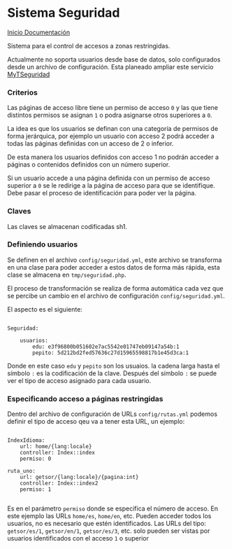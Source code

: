 Sistema Seguridad
=================

[Inicio Documentación][1] 


Sistema para el control de accesos a zonas restringidas.

Actualmente no soporta usuarios desde base de datos, solo configurados desde un archivo de configuración. Esta planeado ampliar este servicio [MyTSeguridad][1]


### Criterios

Las páginas de acceso libre tiene un permiso de acceso `0` y las que tiene distintos permisos se asignan `1` o podra asignarse otros superiores a `0`.

La idea es que los usuarios se definan con una categoría de permisos de forma jerárquica, por ejemplo un usuario con acceso 2 podrá acceder a todas las páginas definidas con un acceso de 2 o inferior.

De esta manera los usuarios definidos con acceso 1 no podrán acceder a páginas o contenidos definidos con un número superior.

Si un usuario accede a una página definida con un permiso de acceso superior a `0` se le redirige a la página de acceso para que se identifique. Debe pasar el proceso de identificación para poder ver la página.

### Claves

Las claves se almacenan codificadas sh1.




### Definiendo usuarios

Se definen en el archivo `config/seguridad.yml`, este archivo se transforma en una clase para poder acceder a estos datos de forma más rápida, esta clase se almacena en `tmp/seguridad.php`.

El proceso de transformación se realiza de forma automática cada vez que se percibe un cambio en el archivo de configuración `config/seguridad.yml`.

El aspecto es el siguiente:

```

Seguridad:
    
    usuarios:
        edu: e3f96800b051602e7ac5542e01747eb09147a54b:1
        pepito: 5d212bd2fed57636c27d15965598817b1e45d3ca:1

```

Donde en este caso `edu` y `pepito` son los usuaios. la cadena larga hasta el símbolo `:` es la codificación de la clave. Después del símbolo `:` se puede ver el tipo de acceso asignado para cada usuario.


### Especificando acceso a páginas restringidas

Dentro del archivo de configuración de URLs `config/rutas.yml` podemos definir el tipo de acceso qeu va a tener esta URL, un ejemplo:

```

IndexIdioma:
    url: home/{lang:locale}
    controller: Index::index
    permiso: 0
      
ruta_uno:
    url: getsor/{lang:locale}/{pagina:int}
    controller: Index::index2
    permiso: 1


```

Es en el parámetro `permiso` donde se especifica el número de acceso. En este ejemplo las URLs `home/es`, `home/en`, etc. Pueden acceder todos los usuarios, no es necesario que estén identificados.
Las URLs  del tipo: `getsor/es/1`, `getsor/en/1`, `getsor/es/3`, etc. solo pueden ser vistas por usuarios identificados con el acceso `1` o superior


[1]: https://github.com/Didweb/MyTsegurata
[2]:  Inicio_Documentacion.md


